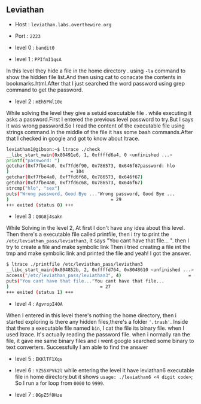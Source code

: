 ## Leviathan
 - Host : `leviathan.labs.overthewire.org`
 - Port : `2223`


 - level 0 : `bandit0`  

 - level 1 : `PPIfmI1qsA`

In this level they hide a file in the home directory . using `-la` command to show the hidden file list.And then using cat to conacate the contents in bookmarks.html.After that I just searched the word password using grep command to get the password.

 - level 2 : `mEh5PNl10e`

While solving the level they give a setuid executable file . while executing it asks a password.First I entered the previous level password to try.But I says it was wrong password.So I read the content of the executable file using strings command.In the middle of the file it has some bash commands.After that I checked in google and got to know about ltrace.

```bash
leviathan1@gibson:~$ ltrace ./check
__libc_start_main(0x80491e6, 1, 0xffffd6a4, 0 <unfinished ...>
printf("password: ")                                                      = 10
getchar(0xf7fbe4a0, 0xf7fd6f90, 0x786573, 0x646f67password: hlo
)                       = 104
getchar(0xf7fbe4a0, 0xf7fd6f68, 0x786573, 0x646f67)                       = 108
getchar(0xf7fbe4a0, 0xf7fd6c68, 0x786573, 0x646f67)                       = 111
strcmp("hlo", "sex")                                                      = -1
puts("Wrong password, Good Bye ..."Wrong password, Good Bye ...
)                                      = 29
+++ exited (status 0) +++
```

 - level 3 : `Q0G8j4sakn`

While Solving in the level 2, At first I don't have any idea about this level. Then there's a executable file called printfile, then i try to print the `/etc/leviathan_pass/leviathan3`, it says "You cant have that file... ".
then I try to create a file and make symbolic link Then i tried creating a file int the tmp and make symbolic link and printed the file and yeah! I got the answer.
```bash
$ ltrace ./printfile /etc/leviathan_pass/leviathan3
__libc_start_main(0x804852b, 2, 0xffffd764, 0x8048610 <unfinished ...>
access("/etc/leviathan_pass/leviathan3", 4)                         = -1
puts("You cant have that file..."You cant have that file...
)                                  = 27
+++ exited (status 1) +++
```


 - level 4 : `AgvropI4OA`

When I entered in this level there's nothing the home directory, then i started exploring is there any hidden files,there's a folder `'.trash'`. Inside that there a executable file named `bin`, I cat the file its binary file. when I used ltrace.
It's actually reading the password file. when i normally ran the file, it gave me same binary files and i went google searched some binary to text converters. Successfully I am able to find the answer

 - level 5 : `EKKlTF1Xqs`


 - level 6 : `YZ55XPVk2l`
while entering the level it have leviathan6 executable file in home directory.but it shows `usage: ./leviathan6 <4 digit code>`; 
So I run a for loop from `0000` to `9999`.

 - level 7 : `8GpZ5f8Hze`	
